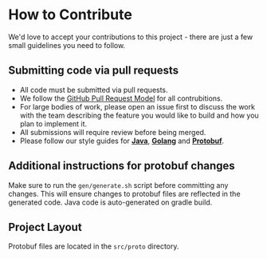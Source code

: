 # How to Contribute

We'd love to accept your contributions to this project - there are just a few small guidelines you need to follow.

## Submitting code via pull requests
* All code must be submitted via pull requests.
* We follow the [GitHub Pull Request Model](https://docs.github.com/en/pull-requests/collaborating-with-pull-requests/proposing-changes-to-your-work-with-pull-requests/about-pull-requests) for all contrubitions.
* For large bodies of work, please open an issue first to discuss the work with the team describing the feature you
would like to build and how you plan to implement it.
* All submissions will require review before being merged.
* Please follow our style guides for [**Java**](todo), [**Golang**](todo) and [**Protobuf**](docs/PROTO_STYLE.md).

## Additional instructions for protobuf changes
Make sure to run the `gen/generate.sh` script before committing any changes. This will ensure changes to protobuf
files are reflected in the generated code. Java code is auto-generated on gradle build.

## Project Layout

Protobuf files are located in the `src/proto` directory.